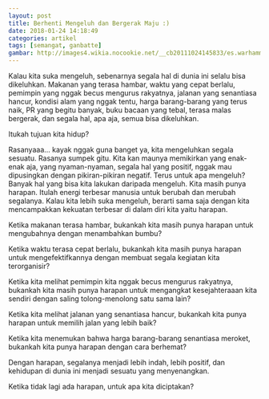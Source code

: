 ```yaml
---
layout: post
title: Berhenti Mengeluh dan Bergerak Maju :)
date: 2018-01-24 14:18:49
categories: artikel
tags: [semangat, ganbatte]
gambar: http://images4.wikia.nocookie.net/__cb20111024145833/es.warhammer40k/images/0/08/1100_-_animated_gif_l33t_h4x_nagato_yuki_suzumiya_haruhi_no_yuuutsu_the_melancholy_of_haruhi_suzumiya.gif
---
```


Kalau kita suka mengeluh, sebenarnya segala hal di dunia ini selalu bisa dikeluhkan. Makanan yang terasa hambar, waktu yang cepat berlalu, pemimpin yang nggak becus mengurus rakyatnya, jalanan yang senantiasa hancur, kondisi alam yang nggak tentu, harga barang-barang yang terus naik, PR yang begitu banyak, buku bacaan yang tebal, terasa malas bergerak, dan segala hal, apa aja, semua bisa dikeluhkan.

Itukah tujuan kita hidup?

Rasanyaaa... kayak nggak guna banget ya, kita mengeluhkan segala sesuatu. Rasanya sumpek gitu. Kita kan maunya memikirkan yang enak-enak aja, yang nyaman-nyaman, segala hal yang positif, nggak mau dipusingkan dengan pikiran-pikiran negatif. Terus untuk apa mengeluh? Banyak hal yang bisa kita lakukan daripada mengeluh. Kita masih punya harapan. Itulah energi terbesar manusia untuk berubah dan merubah segalanya. Kalau kita lebih suka mengeluh, berarti sama saja dengan kita mencampakkan kekuatan terbesar di dalam diri kita yaitu harapan.

Ketika makanan terasa hambar, bukankah kita masih punya harapan untuk mengubahnya dengan menambahkan bumbu?

Ketika waktu terasa cepat berlalu, bukankah kita masih punya harapan untuk mengefektifkannya dengan membuat segala kegiatan kita terorganisir?

Ketika kita melihat pemimpin kita nggak becus mengurus rakyatnya, bukankah kita masih punya harapan untuk mengangkat kesejahteraaan kita sendiri dengan saling tolong-menolong satu sama lain?

Ketika kita melihat jalanan yang senantiasa hancur, bukankah kita punya harapan untuk memilih jalan yang lebih baik?

Ketika kita menemukan bahwa harga barang-barang senantiasa meroket, bukankah kita punya harapan dengan cara berhemat?

Dengan harapan, segalanya menjadi lebih indah, lebih positif, dan kehidupan di dunia ini menjadi sesuatu yang menyenangkan.

Ketika tidak lagi ada harapan, untuk apa kita diciptakan?